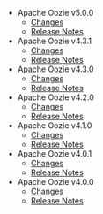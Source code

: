 
<!---
# Licensed to the Apache Software Foundation (ASF) under one
# or more contributor license agreements.  See the NOTICE file
# distributed with this work for additional information
# regarding copyright ownership.  The ASF licenses this file
# to you under the Apache License, Version 2.0 (the
# "License"); you may not use this file except in compliance
# with the License.  You may obtain a copy of the License at
#
#     http://www.apache.org/licenses/LICENSE-2.0
#
# Unless required by applicable law or agreed to in writing, software
# distributed under the License is distributed on an "AS IS" BASIS,
# WITHOUT WARRANTIES OR CONDITIONS OF ANY KIND, either express or implied.
# See the License for the specific language governing permissions and
# limitations under the License.
-->
* Apache Oozie v5.0.0
    * [Changes](5.0.0/CHANGES.5.0.0.md)
    * [Release Notes](5.0.0/RELEASENOTES.5.0.0.md)
* Apache Oozie v4.3.1
    * [Changes](4.3.1/CHANGES.4.3.1.md)
    * [Release Notes](4.3.1/RELEASENOTES.4.3.1.md)
* Apache Oozie v4.3.0
    * [Changes](4.3.0/CHANGES.4.3.0.md)
    * [Release Notes](4.3.0/RELEASENOTES.4.3.0.md)
* Apache Oozie v4.2.0
    * [Changes](4.2.0/CHANGES.4.2.0.md)
    * [Release Notes](4.2.0/RELEASENOTES.4.2.0.md)
* Apache Oozie v4.1.0
    * [Changes](4.1.0/CHANGES.4.1.0.md)
    * [Release Notes](4.1.0/RELEASENOTES.4.1.0.md)
* Apache Oozie v4.0.1
    * [Changes](4.0.1/CHANGES.4.0.1.md)
    * [Release Notes](4.0.1/RELEASENOTES.4.0.1.md)
* Apache Oozie v4.0.0
    * [Changes](4.0.0/CHANGES.4.0.0.md)
    * [Release Notes](4.0.0/RELEASENOTES.4.0.0.md)
